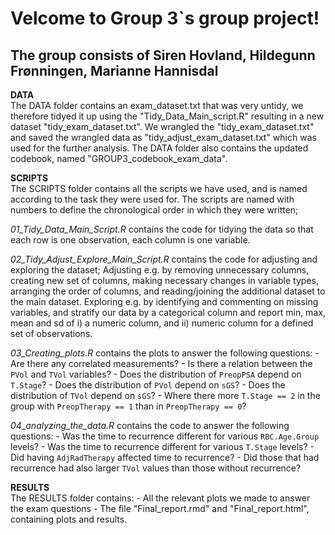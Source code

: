 # Velcome to Group 3`s group project! 
## The group consists of Siren Hovland, Hildegunn Frønningen, Marianne Hannisdal 


**DATA** <br>
The DATA folder contains an exam_dataset.txt that was very untidy, we therefore tidyed it up using the "Tidy_Data_Main_script.R" resulting in a new dataset "tidy_exam_dataset.txt". We wrangled the "tidy_exam_dataset.txt" and saved the wrangled data as "tidy_adjust_exam_dataset.txt" which was used for the further analysis. The DATA folder also contains the updated codebook, named "GROUP3_codebook_exam_data".

**SCRIPTS** <br>
The SCRIPTS folder contains all the scripts we have used, and is named according to the task they were used for. The scripts are named with numbers to define the chronological order in which they were written;

*01_Tidy_Data_Main_Script.R* contains the code for tidying the data so that each row is one observation, each column is one variable.
    
*02_Tidy_Adjust_Explore_Main_Script.R* contains the code for adjusting and exploring the dataset; 
        Adjusting e.g. by removing unnecessary columns, creating new set of columns, making necessary changes in variable types, arranging the order of columns, and reading/joining the additional dataset to the main dataset.           Exploring e.g. by identifying and commenting on missing variables, and stratify our data by a categorical column and report min, max, mean and sd of i) a numeric column, and ii) numeric column for a defined set of observations.
        
*03_Creating_plots.R* contains the plots to answer the following questions:
        - Are there any correlated measurements?
        - Is there a relation between the `PVol` and `TVol` variables?
        - Does the distribution of `PreopPSA` depend on `T.Stage`?
        - Does the distribution of `PVol` depend on `sGS`?
        - Does the distribution of `TVol` depend on `sGS`?
        - Where there more `T.Stage == 2` in the group with `PreopTherapy == 1` than in `PreopTherapy == 0`?

*04_analyzing_the_data.R* contains the code to answer the following questions:
        - Was the time to recurrence different for various `RBC.Age.Group` levels?
        - Was the time to recurrence different for various `T.Stage` levels?
        - Did having `AdjRadTherapy` affected time to recurrence?
        - Did those that had recurrence had also larger `TVol` values than those without recurrence?

**RESULTS** <br>
The RESULTS folder contains:
    - All the relevant plots we made to answer the exam questions
    - The file "Final_report.rmd" and "Final_report.html", containing plots and results.

